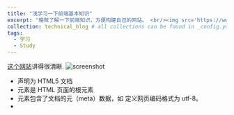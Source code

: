 ```yaml
---
title: "浅学习一下前端基本知识"
excerpt: "略微了解一下前端知识，方便构建自己的网站。 <br/><img src='https://www.runoob.com/wp-content/uploads/2013/06/02A7DD95-22B4-4FB9-B994-DDB5393F7F03.jpg'>"
collection: technical_blog # all collections can be found in _config.yml -> collections
tags:
  - 学习
  - Study
---
```

[这个网站](https://www.runoob.com/html/html-intro.html)讲得很清晰.
![screenshot](https://www.runoob.com/wp-content/uploads/2013/06/02A7DD95-22B4-4FB9-B994-DDB5393F7F03.jpg)
- <!DOCTYPE html> 声明为 HTML5 文档
- <html> 元素是 HTML 页面的根元素
- <head> 元素包含了文档的元（meta）数据，如 <meta charset="utf-8"> 定义网页编码格式为 utf-8。
- <title> 元素描述了文档的标题
- <body> 元素包含了可见的页面内容
- <h1> 元素定义一个大标题
- <p> 元素定义一个段落

## 前端开发
- HTML（结构）：超文本标记语言（Hyper Text Markup Language），决定网页的结构和内容
- CSS（表现）：层叠样式表（Cascading Style Sheets），设定网页的表现样式
- JavaScript（行为）：是一种弱类型脚本语言，其源代码不需经过编译，而是由浏览器解释运行，用于控制网页的行为
